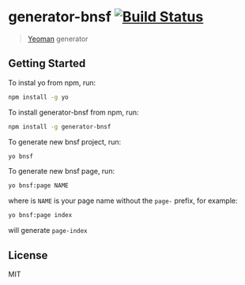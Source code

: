 # generator-bnsf [![Build Status](https://secure.travis-ci.org/apsavin/generator-bnsf.png?branch=master)](https://travis-ci.org/apsavin/generator-bnsf)

> [Yeoman](http://yeoman.io) generator


## Getting Started

To instal yo from npm, run:

```bash
npm install -g yo
```

To install generator-bnsf from npm, run:

```bash
npm install -g generator-bnsf
```

To generate new bnsf project, run:

```bash
yo bnsf
```

To generate new bnsf page, run:

```bash
yo bnsf:page NAME
```

where is `NAME` is your page name without the `page-` prefix, for example:

```bash
yo bnsf:page index
```

will generate `page-index`

## License

MIT
